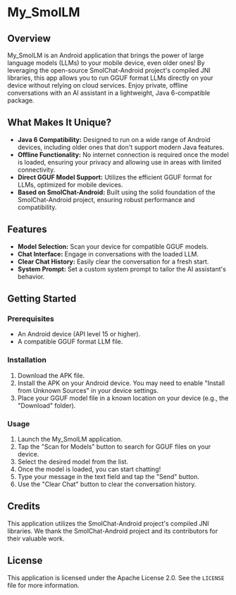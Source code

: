 
# My_SmolLM

## Overview

My_SmolLM is an Android application that brings the power of large language models (LLMs) to your mobile device, even older ones! By leveraging the open-source SmolChat-Android project's compiled JNI libraries, this app allows you to run GGUF format LLMs directly on your device without relying on cloud services. Enjoy private, offline conversations with an AI assistant in a lightweight, Java 6-compatible package.

## What Makes It Unique?

*   **Java 6 Compatibility:** Designed to run on a wide range of Android devices, including older ones that don't support modern Java features.
*   **Offline Functionality:** No internet connection is required once the model is loaded, ensuring your privacy and allowing use in areas with limited connectivity.
*   **Direct GGUF Model Support:** Utilizes the efficient GGUF format for LLMs, optimized for mobile devices.
*   **Based on SmolChat-Android:** Built using the solid foundation of the SmolChat-Android project, ensuring robust performance and compatibility.

## Features

*   **Model Selection:** Scan your device for compatible GGUF models.
*   **Chat Interface:** Engage in conversations with the loaded LLM.
*   **Clear Chat History:** Easily clear the conversation for a fresh start.
*   **System Prompt:** Set a custom system prompt to tailor the AI assistant's behavior.

## Getting Started

### Prerequisites

*   An Android device (API level 15 or higher).
*   A compatible GGUF format LLM file.

### Installation

1.  Download the APK file.
2.  Install the APK on your Android device. You may need to enable "Install from Unknown Sources" in your device settings.
3.  Place your GGUF model file in a known location on your device (e.g., the "Download" folder).

### Usage

1.  Launch the My_SmolLM application.
2.  Tap the "Scan for Models" button to search for GGUF files on your device.
3.  Select the desired model from the list.
4.  Once the model is loaded, you can start chatting!
5.  Type your message in the text field and tap the "Send" button.
6.  Use the "Clear Chat" button to clear the conversation history.

## Credits

This application utilizes the SmolChat-Android project's compiled JNI libraries. We thank the SmolChat-Android project and its contributors for their valuable work.

## License

This application is licensed under the Apache License 2.0. See the `LICENSE` file for more information.